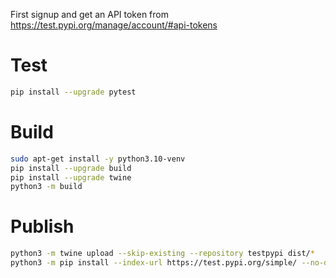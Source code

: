 First signup and get an API token from  https://test.pypi.org/manage/account/#api-tokens

# Test
```bash
pip install --upgrade pytest 
```
# Build
```bash
sudo apt-get install -y python3.10-venv
pip install --upgrade build
pip install --upgrade twine
python3 -m build
```

# Publish
```bash
python3 -m twine upload --skip-existing --repository testpypi dist/*
python3 -m pip install --index-url https://test.pypi.org/simple/ --no-deps dashboard
```
